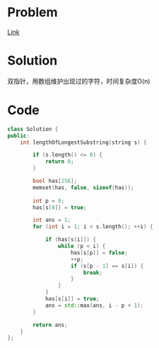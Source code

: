 # Problem
[Link](https://leetcode-cn.com/problems/longest-substring-without-repeating-characters/)

# Solution

双指针，用数组维护出现过的字符，时间复杂度O(n)

# Code
```cpp
class Solution {
public:
    int lengthOfLongestSubstring(string s) {

        if (s.length() <= 0) {
            return 0;
        }

        bool has[256];
        memset(has, false, sizeof(has));
		
		int p = 0;
		has[s[0]] = true;

		int ans = 1;
		for (int i = 1; i < s.length(); ++i) {

			if (has[s[i]]) {
				while (p < i) {
					has[s[p]] = false;
					++p;
					if (s[p - 1] == s[i]) {
						break;
					}
				}
			}
			has[s[i]] = true;
			ans = std::max(ans, i - p + 1);
		}

		return ans;
	}
};
```